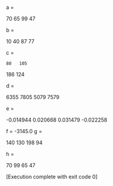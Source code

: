 a =

   70   65
   99   47

b =

   10   40
   87   77

c =

    80   105
   186   124

d =

   6355   7805
   5079   7579

e =

  -0.014944   0.020668
   0.031479  -0.022258

f = -3145.0
g =

   140   130
   198    94

h =

   70   99
   65   47


[Execution complete with exit code 0]
